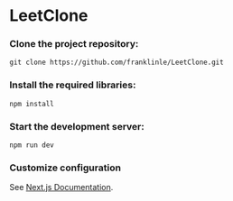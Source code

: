 # LeetClone

### Clone the project repository:

```
git clone https://github.com/franklinle/LeetClone.git
```

### Install the required libraries:

```
npm install
```

### Start the development server:

```
npm run dev
```

### Customize configuration

See [Next.js Documentation](https://nextjs.org/docs).
